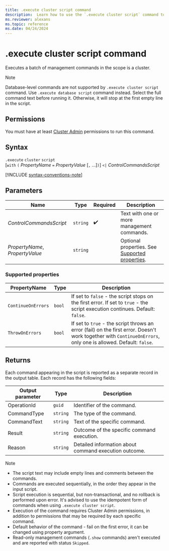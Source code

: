 ```yaml
---
title: .execute cluster script command
description:  Learn how to use the `.execute cluster script` command to execute a batch of management commands in the scope of a single cluster.
ms.reviewer: alexans
ms.topic: reference
ms.date: 04/24/2024
---
```

# .execute cluster script command

Executes a batch of management commands in the scope is a cluster. 

> [!NOTE]
> Database-level commands are not supported by `.execute cluster script` command. Use `.execute database script` command instead.
> Select the full command text before running it. Otherwise, it will stop at the first empty line in the script.

## Permissions

You must have at least [Cluster Admin](../access-control/role-based-access-control.md) permissions to run this command.

## Syntax

`.execute` `cluster` `script`  
[`with` `(` *PropertyName* `=` *PropertyValue* [`,` ...]`)`] `<|` *ControlCommandsScript*

[!INCLUDE [syntax-conventions-note](../includes/syntax-conventions-note.md)]

## Parameters

|Name|Type|Required|Description|
|--|--|--|--|
|*ControlCommandsScript*| `string` | :heavy_check_mark:| Text with one or more management commands.|
|*PropertyName*, *PropertyValue*| `string` || Optional properties. See [Supported properties](#supported-properties).|

### Supported properties

| PropertyName | Type | Description |
|--|--|--|
| `ContinueOnErrors` | `bool` | If set to `false` - the script stops on the first error. If set to `true` - the script execution continues. Default: `false`. |
| `ThrowOnErrors` | `bool` | If set to `true` - the script throws an error (fail) on the first error. Doesn't work together with `ContinueOnErrors`, only one is allowed. Default: `false`. |

## Returns

Each command appearing in the script is reported as a separate record in the output table. Each record has the following fields:

|Output parameter |Type |Description|
|---|---|--- |
|OperationId  | `guid` |Identifier of the command.|
|CommandType  | `string` |The type of the command.|
|CommandText  | `string` |Text of the specific command.|
|Result| `string` |Outcome of the specific command execution.|
|Reason| `string` |Detailed information about command execution outcome.|

>[!NOTE]
>
>* The script text may include empty lines and comments between the commands.
>* Commands are executed sequentially, in the order they appear in the input script.
>* Script execution is sequential, but non-transactional, and no rollback is performed upon error. It's advised to use the idempotent form of commands when using `.execute cluster script`.
>* Execution of the command requires Cluster Admin permissions, in addition to permissions that may be required by each specific command.
>* Default behavior of the command - fail on the first error, it can be changed using property argument.
>* Read-only management commands (`.show` commands) aren't executed and are reported with status `Skipped`.

